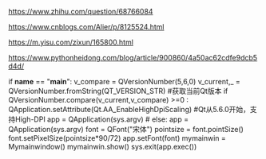 https://www.zhihu.com/question/68766084

https://www.cnblogs.com/Alier/p/8125524.html

https://m.yisu.com/zixun/165800.html

https://www.pythonheidong.com/blog/article/900860/4a50ac62cdfe9dcb5d4d/



 if __name__ == "__main__":
  v_compare = QVersionNumber(5,6,0)
  v_current,_ = QVersionNumber.fromString(QT_VERSION_STR) #获取当前Qt版本
  if QVersionNumber.compare(v_current,v_compare) >=0 :
    QApplication.setAttribute(Qt.AA_EnableHighDpiScaling)  #Qt从5.6.0开始，支持High-DPI
    app = QApplication(sys.argv)  #
  else:
    app = QApplication(sys.argv)
    font = QFont("宋体")
    pointsize = font.pointSize()
    font.setPixelSize(pointsize*90/72)
    app.setFont(font)
  mymainwin = Mymainwindow()
  mymainwin.show()
  sys.exit(app.exec())
